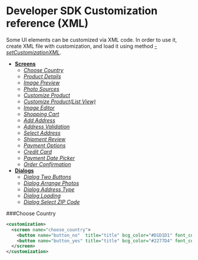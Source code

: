 Developer SDK Customization reference (XML)
===========================================

Some UI elements can be customized via XML code. In order to use it, create XML file with customization, and load it using method [*-setCustomizationXML*](https://github.com/printdotio/printio-ios-sdk/blob/master/docs/code_customization.md#--setcustomizationxml).

  - [**Screens**]()
    - [*Choose Country*]()
    - [*Product Details*]()
    - [*Image Preview*]()
    - [*Photo Sources*]()
    - [*Customize Product*]()
    - [*Customize Product(List View)*]()
    - [*Image Editor*]()
    - [*Shopping Cart*]()
    - [*Add Address*]()
    - [*Address Validation*]()
    - [*Select Address*]()
    - [*Shipment Review*]()
    - [*Payment Options*]()
    - [*Credit Card*]()
    - [*Payment Date Picker*]()
    - [*Order Confirmation*]()
  - [**Dialogs**]()
    - [*Dialog Two Buttons*]()
    - [*Dialog Arrange Photos*]()
    - [*Dialog Address Type*]()
    - [*Dialog Loading*]()
    - [*Dialog Select ZIP Code*]()

###Choose Country
```XML
<customization>
  <screen name="choose_country">
    <button name="button_no"  title="title" bcg_color="#D1D1D1" font_color="#2277D4" />
    <button name="button_yes" title="title" bcg_color="#2277D4" font_color="#ffffff"/>
  </screen>
</customization>
```
